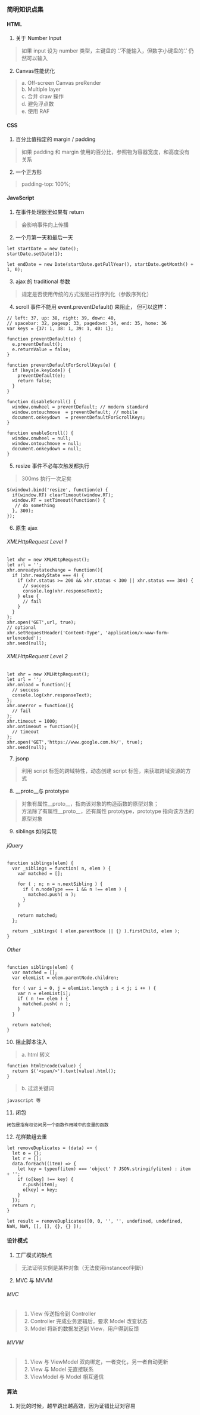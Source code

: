 ### 简明知识点集

#### HTML
1. 关于 Number Input
> 如果 input 设为 number 类型，主键盘的 ‘.’不能输入，但数字小键盘的‘.’ 仍然可以输入

2. Canvas性能优化
> a. Off-screen Canvas preRender  
> b. Multiple layer  
> c. 合并 draw 操作  
> d. 避免浮点数  
> e. 使用 RAF 

#### CSS
1. 百分比值指定的 margin / padding
> 如果 padding 和 margin 使用的百分比，参照物为容器宽度，和高度没有关系

2. 一个正方形
> padding-top: 100%;

#### JavaScript

1. 在事件处理器里如果有 return
> 会影响事件向上传播

2. 一个月第一天和最后一天

```
let startDate = new Date();
startDate.setDate(1);

let endDate = new Date(startDate.getFullYear(), startDate.getMonth() + 1, 0);
```

3. ajax 的 traditional 参数
>   规定是否使用传统的方式浅层进行序列化（参数序列化）

4. scroll 事件不能用 event.preventDefault() 来阻止， 但可以这样：

```
// left: 37, up: 38, right: 39, down: 40,
// spacebar: 32, pageup: 33, pagedown: 34, end: 35, home: 36
var keys = {37: 1, 38: 1, 39: 1, 40: 1};

function preventDefault(e) {
  e.preventDefault();
  e.returnValue = false;  
}

function preventDefaultForScrollKeys(e) {
  if (keys[e.keyCode]) {
    preventDefault(e);
    return false;
  }
}

function disableScroll() {
  window.onwheel = preventDefault; // modern standard
  window.ontouchmove  = preventDefault; // mobile
  document.onkeydown  = preventDefaultForScrollKeys;
}

function enableScroll() {
  window.onwheel = null; 
  window.ontouchmove = null;  
  document.onkeydown = null;  
}
```
5. resize 事件不必每次触发都执行
> 300ms 执行一次足矣

```
$(window).bind('resize', function(e) {
  if(window.RT) clearTimeout(window.RT);
  window.RT = setTimeout(function() {
   // do something
  }, 300);
});
```
6. 原生 ajax  
###### XMLHttpRequest Level 1
```
let xhr = new XMLHttpRequest();
let url = '';
xhr.onreadystatechange = function(){
  if (xhr.readyState === 4) {
    if (xhr.status >= 200 && xhr.status < 300 || xhr.status === 304) {
      // success
      console.log(xhr.responseText);
    } else {
      // fail
    }
  }
};
xhr.open('GET',url, true);
// optional
xhr.setRequestHeader('Content-Type', 'application/x-www-form-urlencoded');
xhr.send(null);
```
###### XMLHttpRequest Level 2

```
let xhr = new XMLHttpRequest();
let url = '';
xhr.onload = function(){
  // success
  console.log(xhr.responseText);
};
xhr.onerror = function(){
  // fail
};
xhr.timeout = 1000;
xhr.ontimeout = function(){
  // timeout
};
xhr.open('GET','https://www.google.com.hk/', true);
xhr.send(null);
```
7. jsonp
> 利用 script 标签的跨域特性，动态创建 script 标签，来获取跨域资源的方式

8. __proto__与 prototype
> 对象有属性__proto__，指向该对象的构造函数的原型对象；  
> 方法除了有属性__proto__，还有属性 prototype，prototype 指向该方法的原型对象

9. siblings 如何实现
###### jQuery
```
function siblings(elem) {
  var _siblings = function( n, elem ) {
    var matched = [];

    for ( ; n; n = n.nextSibling ) {
      if ( n.nodeType === 1 && n !== elem ) {
        matched.push( n );
      }
    }
    
    return matched;
  };
  
  return _siblings( ( elem.parentNode || {} ).firstChild, elem );
}
```
###### Other 

```
function siblings(elem) {
  var matched = [];
  var elemList = elem.parentNode.children;
  
  for ( var i = 0, j = elemList.length ; i < j; i ++ ) {
    var n = elemList[i];
    if ( n !== elem ) {
      matched.push( n );
    }
  }
  
  return matched;
}
```
10. 阻止脚本注入
> a. html 转义
```
function htmlEncode(value) {
  return $('<span/>').text(value).html();
}
```
> b. 过滤关键词
```
javascript 等
```

11. 闭包

```
闭包是指有权访问另一个函数作用域中的变量的函数
```
12. 花样数组去重

```
let removeDuplicates = (data) => {
  let o = {};
  let r = [];
  data.forEach((item) => {
    let key = typeof(item) === 'object' ? JSON.stringify(item) : item + '';
    if (o[key] !== key) {
      r.push(item);
      o[key] = key;
    }
  });
  return r;
}

let result = removeDuplicates([0, 0, '', '', undefined, undefined, NaN, NaN, [], [], {}, {} ]);
```


#### 设计模式
1. 工厂模式的缺点
> 无法证明实例是某种对象（无法使用instanceof判断）

2. MVC 与 MVVM  
###### MVC
> 1. View 传送指令到 Controller
> 2. Controller 完成业务逻辑后，要求 Model 改变状态
> 3. Model 将新的数据发送到 View，用户得到反馈
###### MVVM
> 1. View 与 ViewModel 双向绑定，一者变化，另一者自动更新
> 2. View 与 Model 无直接联系
> 3. ViewModel 与 Model 相互通信


#### 算法
1. 对比的时候，越早跳出越高效，因为证错比证对容易